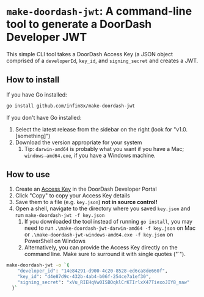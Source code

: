 # `make-doordash-jwt`: A command-line tool to generate a DoorDash Developer JWT

This simple CLI tool takes a DoorDash Access Key (a JSON object comprised of a `developerId`, `key_id`, and `signing_secret` and creates a JWT.

## How to install

If you have Go installed:

```sh
go install github.com/infin8x/make-doordash-jwt
```

If you don't have Go installed:

1. Select the latest release from the sidebar on the right (look for "v1.0.[something]")
1. Download the version appropriate for your system
    1. Tip: `darwin-amd64` is probably what you want if you have a Mac; `windows-amd64.exe`, if you have a Windows machine.

## How to use

1. Create an [Access Key](https://developer.doordash.com/portal/integration/drive/credentials) in the DoorDash Developer Portal
1. Click "Copy" to copy your Access Key details
1. Save them to a file (e.g. `key.json`) **not in source control!**
1. Open a shell, navigate to the directory where you saved `key.json` and run `make-doordash-jwt -f key.json`
    1. If you downloaded the tool instead of running `go install`, you may need to run `.\make-doordash-jwt-darwin-amd64 -f key.json` on Mac or `.\make-doordash-jwt-windows-amd64.exe -f key.json` on PowerShell on Windows
    1. Alternatively, you can provide the Access Key directly on the command line. Make sure to surround it with single quotes ("`").
  
```sh
make-doordash-jwt -o `{
    "developer_id": "14e84291-d900-4c20-8528-ed6ca8de660f",
    "key_id": "d4e87d9c-432b-4ab4-b06f-254ce7a1ef30",
    "signing_secret": "xVu_RIEHqVw0ISBOqklCrKTIrlxX47TiexoJIY8_naw"
  }`
```
